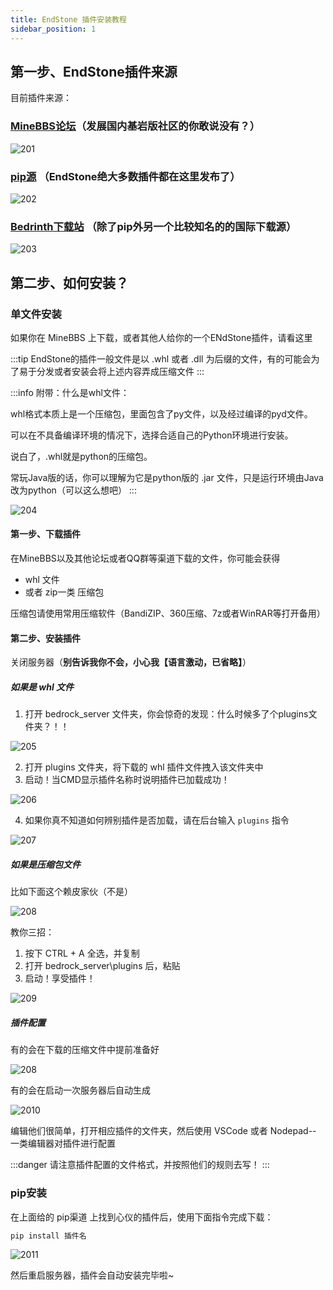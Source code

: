 ```yaml
---
title: EndStone 插件安装教程
sidebar_position: 1
---
```


## 第一步、EndStone插件来源

目前插件来源：

### [MineBBS论坛](https://www.minebbs.com/resources/categories/bdserver.38/)（发展国内基岩版社区的你敢说没有？）

![201](./imgs/2-1.png)

### [pip源](https://pypi.org/search/?q=endstone) （EndStone绝大多数插件都在这里发布了）
![202](./imgs/2-2.png)

### [Bedrinth下载站](https://bedrinth.com/?platform=endstone) （除了pip外另一个比较知名的的国际下载源）
![203](./imgs/2-3.png)

## 第二步、如何安装？

### 单文件安装

如果你在 MineBBS 上下载，或者其他人给你的一个ENdStone插件，请看这里

:::tip
EndStone的插件一般文件是以 .whl 或者 .dll 为后缀的文件，有的可能会为了易于分发或者安装会将上述内容弄成压缩文件
:::

:::info
附带：什么是whl文件：

whl格式本质上是一个压缩包，里面包含了py文件，以及经过编译的pyd文件。

可以在不具备编译环境的情况下，选择合适自己的Python环境进行安装。

说白了，.whl就是python的压缩包。

常玩Java版的话，你可以理解为它是python版的 .jar 文件，只是运行环境由Java改为python（可以这么想吧）
:::

![204](./imgs/2-4.png)

#### 第一步、下载插件

在MineBBS以及其他论坛或者QQ群等渠道下载的文件，你可能会获得 
- whl 文件
- 或者 zip一类 压缩包

压缩包请使用常用压缩软件（BandiZIP、360压缩、7z或者WinRAR等打开备用）

#### 第二步、安装插件

关闭服务器（**别告诉我你不会，小心我【语言激动，已省略】**）

##### 如果是 whl 文件
1. 打开 bedrock_server 文件夹，你会惊奇的发现：什么时候多了个plugins文件夹？！！

![205](./imgs/2-5.png)

2. 打开 plugins 文件夹，将下载的 whl 插件文件拽入该文件夹中
3. 启动！当CMD显示插件名称时说明插件已加载成功！

![206](./imgs/2-6.png)


4. 如果你真不知道如何辨别插件是否加载，请在后台输入 `plugins` 指令

![207](./imgs/2-7.png)


##### 如果是压缩包文件

比如下面这个赖皮家伙（不是）

![208](./imgs/2-8.png)

教你三招：
1. 按下 CTRL + A 全选，并复制
2. 打开 bedrock_server\plugins 后，粘贴
3. 启动！享受插件！

![209](./imgs/2-9.png)

##### 插件配置

有的会在下载的压缩文件中提前准备好

![208](./imgs/2-8.png)

有的会在启动一次服务器后自动生成

![2010](./imgs/2-10.png)

编辑他们很简单，打开相应插件的文件夹，然后使用 VSCode 或者 Nodepad-- 一类编辑器对插件进行配置

:::danger
请注意插件配置的文件格式，并按照他们的规则去写！
:::

### pip安装

在上面给的 pip渠道 上找到心仪的插件后，使用下面指令完成下载：

```cmd
pip install 插件名
```

![2011](./imgs/2-11.png)

然后重启服务器，插件会自动安装完毕啦~
